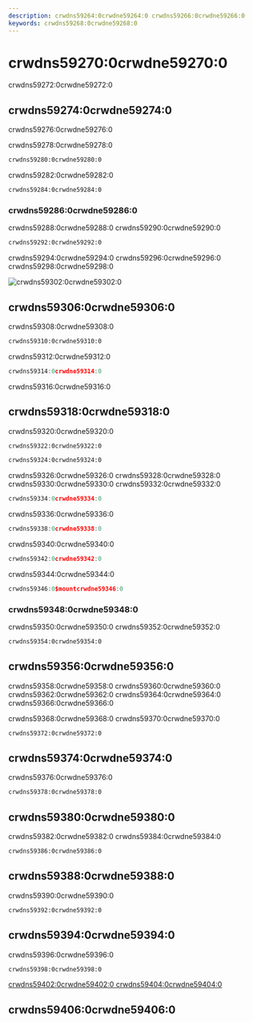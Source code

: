 ```yaml
---
description: crwdns59264:0crwdne59264:0 crwdns59266:0crwdne59266:0
keywords: crwdns59268:0crwdne59268:0
---
```


# crwdns59270:0crwdne59270:0

crwdns59272:0crwdne59272:0

<carbon-ad></carbon-ad>

## crwdns59274:0crwdne59274:0

<alert type="warning">crwdns59276:0crwdne59276:0</alert>

crwdns59278:0crwdne59278:0

```bash
crwdns59280:0crwdne59280:0
```

crwdns59282:0crwdne59282:0

```bash
crwdns59284:0crwdne59284:0
```

### crwdns59286:0crwdne59286:0
crwdns59288:0crwdne59288:0 crwdns59290:0crwdne59290:0

```bash
crwdns59292:0crwdne59292:0
```

crwdns59294:0crwdne59294:0 crwdns59296:0crwdne59296:0 crwdns59298:0crwdne59298:0

![crwdns59302:0crwdne59302:0](crwdns59300:0crwdne59300:0 "crwdns59304:0crwdne59304:0")

## crwdns59306:0crwdne59306:0
crwdns59308:0crwdne59308:0

```bash
crwdns59310:0crwdne59310:0
```

crwdns59312:0crwdne59312:0


```js
crwdns59314:0crwdne59314:0
```

crwdns59316:0crwdne59316:0

## crwdns59318:0crwdne59318:0
crwdns59320:0crwdne59320:0

```bash
crwdns59322:0crwdne59322:0
```

```bash
crwdns59324:0crwdne59324:0
```

crwdns59326:0crwdne59326:0 crwdns59328:0crwdne59328:0 crwdns59330:0crwdne59330:0 crwdns59332:0crwdne59332:0


```js
crwdns59334:0crwdne59334:0
```

crwdns59336:0crwdne59336:0

```js
crwdns59338:0crwdne59338:0
```

crwdns59340:0crwdne59340:0

```js
crwdns59342:0crwdne59342:0
```

crwdns59344:0crwdne59344:0

```js
crwdns59346:0$mountcrwdne59346:0
```

### crwdns59348:0crwdne59348:0
crwdns59350:0crwdne59350:0 crwdns59352:0crwdne59352:0

```html
crwdns59354:0crwdne59354:0
```

## crwdns59356:0crwdne59356:0
crwdns59358:0crwdne59358:0 crwdns59360:0crwdne59360:0 crwdns59362:0crwdne59362:0 crwdns59364:0crwdne59364:0 crwdns59366:0crwdne59366:0

<alert type="info">crwdns59368:0crwdne59368:0 crwdns59370:0crwdne59370:0</alert>

```html
crwdns59372:0crwdne59372:0
```

## crwdns59374:0crwdne59374:0
crwdns59376:0crwdne59376:0

```bash
crwdns59378:0crwdne59378:0
```

## crwdns59380:0crwdne59380:0
crwdns59382:0crwdne59382:0 crwdns59384:0crwdne59384:0

```bash
crwdns59386:0crwdne59386:0
```

## crwdns59388:0crwdne59388:0
crwdns59390:0crwdne59390:0

```bash
crwdns59392:0crwdne59392:0
```

## crwdns59394:0crwdne59394:0
crwdns59396:0crwdne59396:0

```bash
crwdns59398:0crwdne59398:0
```

[crwdns59402:0crwdne59402:0 crwdns59404:0crwdne59404:0](crwdns59400:0crwdne59400:0)

## crwdns59406:0crwdne59406:0
<related-topics />

<up-next />

<vuetify-ad />

<contribute />
